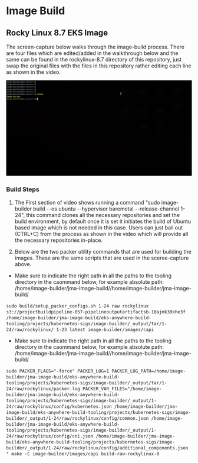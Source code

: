 # Image Build


## Rocky Linux 8.7 EKS Image

The screen-capture below walks through the image-build process. There are four files which are edited/added in the walkthrough below and the same can be found in the rockylinux-8.7 directory of this repository, just swap the original files with the files in this repository rather editing each line as shown in the video.

[![IMAGE ALT TEXT HERE](bin/img1.png)](https://vimeo.com/784925919)

### Build Steps


1. The First section of video shows running a command "sudo image-builder build --os ubuntu --hypervisor baremetal --release-channel 1-24", this command clones all the necessary repositories and set the build environment, by default once it is set it initiates the build of Ubuntu based image which is not needed in this case. Users can just bail out (CTRL+C) from the process as shown in the video which will provide all the necessary repositories in-place.


2. Below are the two packer utility commands that are used for building the images. These are the same scripts that are used in the sceree-capture above.

* Make sure to indicate the right path in all the paths to the tooling directory in the caommand below, for example absolute path: /home/image-builder/jma-image-build//home/image-builder/jma-image-build/

```
sudo build/setup_packer_configs.sh 1-24 raw rockylinux s3://projectbuildpipeline-857-pipelineoutputartifactsb-10ajmk30khe3f /home/image-builder/jma-image-build/eks-anywhere-build-tooling/projects/kubernetes-sigs/image-builder/_output/tar/1-24/raw/rockylinux/ 1-23 latest image-builder/images/capi
```

* Make sure to indicate the right path in all the paths to the tooling directory in the caommand below, for example absolute path: /home/image-builder/jma-image-build//home/image-builder/jma-image-build/

```
sudo PACKER_FLAGS="-force" PACKER_LOG=1 PACKER_LOG_PATH=/home/image-builder/jma-image-build/eks-anywhere-build-tooling/projects/kubernetes-sigs/image-builder/_output/tar/1-24/raw/rockylinux/packer.log PACKER_VAR_FILES="/home/image-builder/jma-image-build/eks-anywhere-build-tooling/projects/kubernetes-sigs/image-builder/_output/1-24/raw/rockylinux/config/kubernetes.json /home/image-builder/jma-image-build/eks-anywhere-build-tooling/projects/kubernetes-sigs/image-builder/_output/1-24/raw/rockylinux/config/common.json /home/image-builder/jma-image-build/eks-anywhere-build-tooling/projects/kubernetes-sigs/image-builder/_output/1-24/raw/rockylinux/config/cni.json /home/image-builder/jma-image-build/eks-anywhere-build-tooling/projects/kubernetes-sigs/image-builder/_output/1-24/raw/rockylinux/config/additional_components.json " make -C image-builder/images/capi build-raw-rockylinux-8
```














